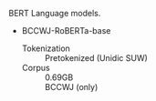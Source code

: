 BERT Language models.

<ul>
  <li>BCCWJ-RoBERTa-base
    <dl>
      <dt>Tokenization</dt>
      <dd>Pretokenized (Unidic SUW)</dd>
      <dt>Corpus</dt>
      <dd>0.69GB</dd>
      <dd>BCCWJ (only)</dd>
    </dl>
  </li>
 </ul>
